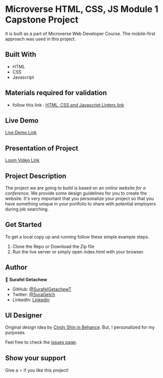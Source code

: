 # Microverse HTML, CSS, JS Module 1 Capstone Project


It is built as a part of Microverse Web Developer Course. The mobile-first approach was used in this project.

## Built With

- HTML
- CSS
- Javascript

## Materials required for validation

- follow this link :
  [HTML, CSS and Javascript Linters link](https://github.com/microverseinc/linters-config/tree/master/html-css-js)


## Live Demo

[Live Demo Link]()

## Presentation of Project

[Loom Video Link]()

## Project Description

The project we are going to build is based on an *online website for a conference*. We provide some design guidelines for you to create the website. It's very important that you personalize your project so that you have something unique in your portfolio to share with potential employers during job searching.


## Get Started

To get a local copy up and running follow these simple example steps.

1. Clone the Repo or Download the Zip file
2. Run the live server or simply open index.html with your browser.


## Author

👤 **Surafel Getachew**

- GitHub: [@SurafelGetachewT](https://github.com/SurafelGetachewT)
- Twitter: [@SuraGetch](https://twitter.com/SuraGetch)
- LinkedIn: [Linkedin](https://www.linkedin.com/in/surafel-getachew-80155b187/)
## UI Designer

Original design idea by [Cindy Shin in Behance](https://www.behance.net/gallery/29845175/CC-Global-Summit-2015). But, I personalized for my purposes.

Feel free to check the [issues page](../../issues/).

## Show your support

Give a ⭐️ if you like this project!
